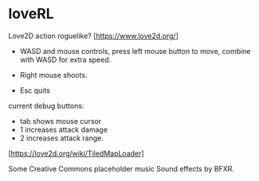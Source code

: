 loveRL
======

Love2D action roguelike?
[https://www.love2d.org/]

 * WASD and mouse controls, press left mouse button to move, combine with WASD for extra speed.
 * Right mouse shoots. 

 * Esc quits

current debug buttons:
 * tab shows mouse cursor
 * 1 increases attack damage
 * 2 increases attack range. 

[https://love2d.org/wiki/TiledMapLoader]

Some Creative Commons placeholder music
Sound effects by BFXR.


